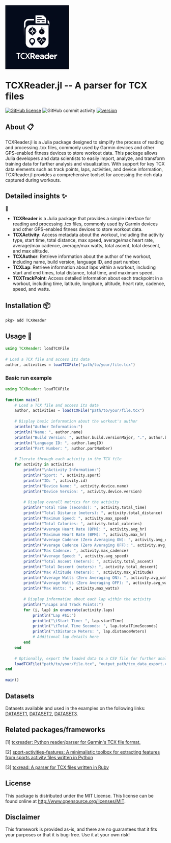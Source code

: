 <div width="200" style="background-color: white; width: 200px">
 <img width="200" style="margin-bottom:-8px" src="https://raw.githubusercontent.com/firefly-cpp/TCXreader.jl/main/.github/logo/tcxreader_jl.webp">
</div>

# TCXReader.jl -- A parser for TCX files

[![GitHub license](https://img.shields.io/github/license/firefly-cpp/TCXReader.jl.svg)](https://github.com/firefly-cpp/TCXReader.jl/blob/master/LICENSE)
![GitHub commit activity](https://img.shields.io/github/commit-activity/w/firefly-cpp/TCXReader.jl.svg)
[![version](https://juliahub.com/docs/General/TCXReader/stable/version.svg)](https://juliahub.com/ui/Packages/General/TCXReader)

## About 📋

TCXReader.jl is a Julia package designed to simplify the process of reading and processing .tcx files, commonly used by Garmin devices and other GPS-enabled fitness devices to store workout data. This package allows Julia developers and data scientists to easily import, analyze, and transform training data for further analysis and visualization. With support for key TCX data elements such as track points, laps, activities, and device information, TCXReader.jl provides a comprehensive toolset for accessing the rich data captured during workouts.

## Detailed insights ✨
🚀
- **TCXReader** is a Julia package that provides a simple interface for reading and processing .tcx files, commonly used by Garmin devices and other GPS-enabled fitness devices to store workout data.
- **TCXActivity**: Access metadata about the workout, including the activity type, start time, total distance, max speed, average/max heart rate, average/max cadence, average/max watts, total ascent, total descent, and max altitude.
- **TCXAuthor**: Retrieve information about the author of the workout, including name, build version, language ID, and part number.
- **TCXLap**: Retrieve information about laps within a workout, including start and end times, total distance, total time, and maximum speed.
- **TCXTrackPoint**: Access detailed information about each trackpoint in a workout, including time, latitude, longitude, altitude, heart rate, cadence, speed, and watts.

## Installation 📦

```
pkg> add TCXReader
```

## Usage 🚀

```julia
using TCXReader: loadTCXFile

# Load a TCX file and access its data
author, activities = loadTCXFile("path/to/your/file.tcx")
```

### Basic run example

```julia
using TCXReader: loadTCXFile

function main()
    # Load a TCX file and access its data
    author, activities = loadTCXFile("path/to/your/file.tcx")

    # Display basic information about the workout's author
    println("Author Information:")
    println("Name: ", author.name)
    println("Build Version: ", author.build.versionMajor, ".", author.build.versionMinor)
    println("Language ID: ", author.langID)
    println("Part Number: ", author.partNumber)

    # Iterate through each activity in the TCX file
    for activity in activities
        println("\nActivity Information:")
        println("Sport: ", activity.sport)
        println("ID: ", activity.id)
        println("Device Name: ", activity.device.name)
        println("Device Version: ", activity.device.version)

        # Display overall metrics for the activity
        println("Total Time (seconds): ", activity.total_time)
        println("Total Distance (meters): ", activity.total_distance)
        println("Maximum Speed: ", activity.max_speed)
        println("Total Calories: ", activity.total_calories)
        println("Average Heart Rate (BPM): ", activity.avg_hr)
        println("Maximum Heart Rate (BPM): ", activity.max_hr)
        println("Average Cadence (Zero Averaging ON): ", activity.avg_cadence_zero_avg_on)
        println("Average Cadence (Zero Averaging OFF): ", activity.avg_cadence_zero_avg_off)
        println("Max Cadence: ", activity.max_cadence)
        println("Average Speed: ", activity.avg_speed)
        println("Total Ascent (meters): ", activity.total_ascent)
        println("Total Descent (meters): ", activity.total_descent)
        println("Max Altitude (meters): ", activity.max_altitude)
        println("Average Watts (Zero Averaging ON): ", activity.avg_watts_zero_avg_on)
        println("Average Watts (Zero Averaging OFF): ", activity.avg_watts_zero_avg_off)
        println("Max Watts: ", activity.max_watts)

        # Display information about each lap within the activity
        println("\nLaps and Track Points:")
        for (i, lap) in enumerate(activity.laps)
            println("Lap #$i:")
            println("\tStart Time: ", lap.startTime)
            println("\tTotal Time Seconds: ", lap.totalTimeSeconds)
            println("\tDistance Meters: ", lap.distanceMeters)
            # Additional lap details here
        end
    end

    # Optionally, export the loaded data to a CSV file for further analysis
    loadTCXFile("path/to/your/file.tcx", "output_path/tcx_data_export.csv")
end

main()

```

## Datasets

Datasets available and used in the examples on the following links: [DATASET1](http://iztok-jr-fister.eu/static/publications/Sport5.zip), [DATASET2](http://iztok-jr-fister.eu/static/css/datasets/Sport.zip), [DATASET3](https://github.com/firefly-cpp/tcx-test-files).

## Related packages/frameworks

[1] [tcxreader: Python reader/parser for Garmin's TCX file format.](https://github.com/alenrajsp/tcxreader)

[2] [sport-activities-features: A minimalistic toolbox for extracting features from sports activity files written in Python](https://github.com/firefly-cpp/sport-activities-features)

[3] [tcxread: A parser for TCX files written in Ruby](https://github.com/firefly-cpp/tcxread)

## License

This package is distributed under the MIT License. This license can be found online at <http://www.opensource.org/licenses/MIT>.

## Disclaimer

This framework is provided as-is, and there are no guarantees that it fits your purposes or that it is bug-free. Use it at your own risk!
